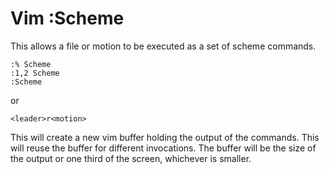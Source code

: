 # Vim :Scheme

This allows a file or motion to be executed as a set of scheme commands.

    :% Scheme
    :1,2 Scheme
    :Scheme

or

    <leader>r<motion>

This will create a new vim buffer holding the output of the commands. This will
reuse the buffer for different invocations. The buffer will be the size of the
output or one third of the screen, whichever is smaller.
